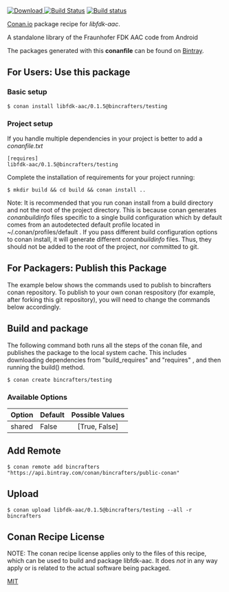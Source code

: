 [![Download](https://api.bintray.com/packages/bincrafters/public-conan/libfdk-aac%3Abincrafters/images/download.svg) ](https://bintray.com/bincrafters/public-conan/libfdk-aac%3Abincrafters/_latestVersion)
[![Build Status](https://travis-ci.org/bincrafters/conan-libfdk-aac.svg?branch=testing%2F0.1.5)](https://travis-ci.org/bincrafters/conan-libfdk-aac)
[![Build status](https://ci.appveyor.com/api/projects/status/github/bincrafters/conan-libfdk-aac?branch=testing%2F0.1.5&svg=true)](https://ci.appveyor.com/project/bincrafters/conan-libfdk-aac)

[Conan.io](https://conan.io) package recipe for *libfdk-aac*.

A standalone library of the Fraunhofer FDK AAC code from Android

The packages generated with this **conanfile** can be found on [Bintray](https://bintray.com/bincrafters/public-conan/libfdk-aac%3Abincrafters).

## For Users: Use this package

### Basic setup

    $ conan install libfdk-aac/0.1.5@bincrafters/testing

### Project setup

If you handle multiple dependencies in your project is better to add a *conanfile.txt*

    [requires]
    libfdk-aac/0.1.5@bincrafters/testing


Complete the installation of requirements for your project running:

    $ mkdir build && cd build && conan install ..

Note: It is recommended that you run conan install from a build directory and not the root of the project directory.  This is because conan generates *conanbuildinfo* files specific to a single build configuration which by default comes from an autodetected default profile located in ~/.conan/profiles/default .  If you pass different build configuration options to conan install, it will generate different *conanbuildinfo* files.  Thus, they should not be added to the root of the project, nor committed to git.

## For Packagers: Publish this Package

The example below shows the commands used to publish to bincrafters conan repository. To publish to your own conan respository (for example, after forking this git repository), you will need to change the commands below accordingly.

## Build and package

The following command both runs all the steps of the conan file, and publishes the package to the local system cache.  This includes downloading dependencies from "build_requires" and "requires" , and then running the build() method.

    $ conan create bincrafters/testing


### Available Options
| Option        | Default | Possible Values  |
| ------------- |:----------------- |:------------:|
| shared      | False |  [True, False] |

## Add Remote

    $ conan remote add bincrafters "https://api.bintray.com/conan/bincrafters/public-conan"

## Upload

    $ conan upload libfdk-aac/0.1.5@bincrafters/testing --all -r bincrafters


## Conan Recipe License

NOTE: The conan recipe license applies only to the files of this recipe, which can be used to build and package libfdk-aac.
It does *not* in any way apply or is related to the actual software being packaged.

[MIT](https://github.com/bincrafters/conan-libfdk_aac.git/blob/testing/0.1.5/LICENSE.md)
